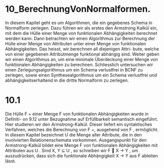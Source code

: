 # 10_BerechnungVonNormalformen.

In diesem Kapitel geht es um Algorithmen, die ein gegebenes Schema in Normalform
zerlegen. Dazu führen wir als erstes den Armstrong Kalkül ein, mit dem die Hülle einer
Menge von funktionalen Abhängigkeiten berechnet werden kann. Dann betrachten wir
einen Algorithmus zur Berechnung der Hülle einer Menge von Attributen unter einer
Menge von funktionalen Abhängigkeiten. Das heisst, wir berechnen all diejenigen Attri-
bute, welche von einer gegebenen Attributmenge funktional abhängig sind. Weiter geben
wir einen Algorithmus an, um eine minimale Überdeckung einer Menge von funktionalen
Abhängigkeiten zu berechnen. Schliesslich untersuchen wir einen Zerlegungsalgorithmus
um ein Schema verlustfrei in BCNF zu zerlegen, sowie einen Synthesealgorithmus um ein
Schema verlustfrei und abhängigkeitserhaltend in die dritte Normalform zu zerlegen. 

# 10.1

Die Hülle F + einer Menge F von funktionalen Abhängigkeiten wurde in Definiti-
on 9.12 unter Bezugnahme auf Erfüllbarkeit semantisch eingeführt. Hier studieren wir den
Armstrong-Kalkül. Dieser liefert ein syntaktisches Verfahren, welches die Berechnung von
F +, ausgehend von F , ermöglicht.
In diesem Kapitel bezeichnet U die Menge aller Attribute, die in den involvierten
Relationenschemata vorkommen. Ausgangspunkt für den Armstrong-Kalkül bildet eine
Menge F von funktionalen Abhängigkeiten mit Attributen aus U . Sind X, Y ⊆ U , so
schreiben wir F  X → Y , um auszudrücken, dass sich die funktionale Abhängigkeit
X → Y aus F ableiten lässt.
